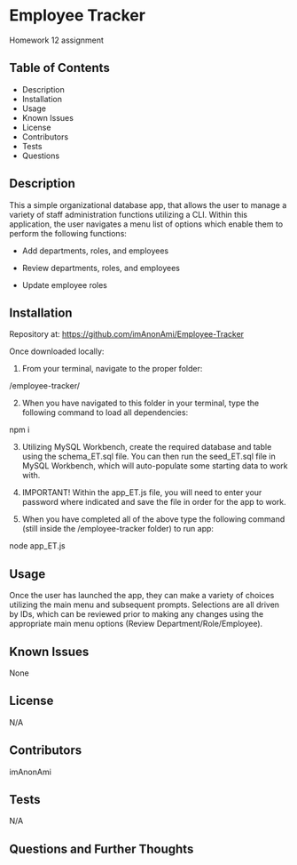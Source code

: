 # Employee Tracker
Homework 12 assignment

## Table of Contents

* Description
* Installation
* Usage
* Known Issues
* License
* Contributors
* Tests
* Questions

## Description
This a simple organizational database app, that allows the user to manage a variety of staff administration functions utilizing a CLI. Within this application, the user navigates a menu list of options which enable them to perform the following functions:

  * Add departments, roles, and employees

  * Review departments, roles, and employees

  * Update employee roles

## Installation
Repository at: https://github.com/imAnonAmi/Employee-Tracker

Once downloaded locally:

1. From your terminal, navigate to the proper folder:

/employee-tracker/

2. When you have navigated to this folder in your terminal, type the following command to load all dependencies:

npm i

3. Utilizing MySQL Workbench, create the required database and table using the schema_ET.sql file. You can then run the seed_ET.sql file in MySQL Workbench, which will auto-populate some starting data to work with.

4. IMPORTANT! Within the app_ET.js file, you will need to enter your password where indicated and save the file in order for the app to work.

5. When you have completed all of the above type the following command (still inside the /employee-tracker folder) to run app:

node app_ET.js

## Usage
Once the user has launched the app, they can make a variety of choices utilizing the main menu and subsequent prompts. Selections are all driven by IDs, which can be reviewed prior to making any changes using the appropriate main menu options (Review Department/Role/Employee).

## Known Issues

None

## License

N/A

## Contributors

imAnonAmi

## Tests

N/A

## Questions and Further Thoughts

